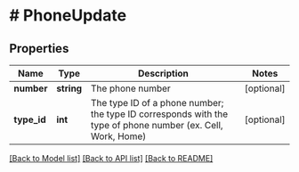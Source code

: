 # # PhoneUpdate

## Properties

Name | Type | Description | Notes
------------ | ------------- | ------------- | -------------
**number** | **string** | The phone number | [optional]
**type_id** | **int** | The type ID of a phone number; the type ID corresponds with the type of phone number (ex. Cell, Work, Home) | [optional]

[[Back to Model list]](../../README.md#models) [[Back to API list]](../../README.md#endpoints) [[Back to README]](../../README.md)
